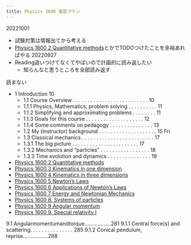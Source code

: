 ```yaml
---
title: Physics 1600 復習プラン
---
```


20221001

* 試験対策は情報出てから考える
* [Physics 1600 2 Quantitative methods](Physics%201600%202%20Quantitative%20methods.md)とかでTODOつけたことを余裕あればやる
  20220927
* Reading追いつけてなくてやばいので計画的に読み返したい
  * 知らんなと思うところを全部読み返す

読まない

* 1 Introduction 10
  * 1.1 Course Overview . . . . . . . . . . . . . . . . . . . . . . . . . . 10
  * 1.1.1 Physics, Mathematics, problem solving . . . . . . . . . . 11
  * 1.1.2 Simplifying and approximating problems . . . . . . . . 11
  * 1.1.3 Goals for this course . . . . . . . . . . . . . . . . . . . . 12
  * 1.1.4 Some comments on pedagogy . . . . . . . . . . . . . . . 13
  * 1.2 My (instructor) background . . . . . . . . . . . . . . . . . . . . 15
    Fri
  * 1.3 Classical mechanics . . . . . . . . . . . . . . . . . . . . . . . . . 17
  * 1.3.1 The big picture . . . . . . . . . . . . . . . . . . . . . . . 17
  * 1.3.2 Mechanics and “particles” . . . . . . . . . . . . . . . . . 18
  * 1.3.3 Time evolution and dynamics . . . . . . . . . . . . . . . 19
* [Physics 1600 2 Quantitative methods](Physics%201600%202%20Quantitative%20methods.md)
* [Physics 1600 3 Kinematics in one dimension](Physics%201600%203%20Kinematics%20in%20one%20dimension.md)
* [Physics 1600 4 Kinematics in three dimensions](Physics%201600%204%20Kinematics%20in%20three%20dimensions.md)
* [Physics 1600 5 Newton’s Laws](Physics%201600%205%20Newton%E2%80%99s%20Laws.md)
* [Physics 1600 6 Applications of Newton’s Laws](Physics%201600%206%20Applications%20of%20Newton%E2%80%99s%20Laws.md)
* [Physics 1600 7 Energy and Newtonian Mechanics](Physics%201600%207%20Energy%20and%20Newtonian%20Mechanics.md)
* [Physics 1600 8. Systems of particles](Physics%201600%208.%20Systems%20of%20particles.md)
* [Physics 1600 9 Angular momentum](Physics%201600%209%20Angular%20momentum.md)
* [Physics 1600 9. Special relativity I](Physics%201600%209.%20Special%20relativity%20I.md)

9.1 Angularmomentumandtorque..................281
9.1.1 Central force(s) and scattering. . . . . . . . . . . . . . . 285
9.1.2 Conical pendulum, reprise.................288
